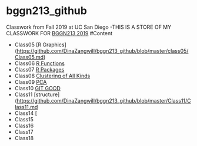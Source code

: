 # bggn213_github
Classwork from Fall 2019 at UC San Diego
-THIS IS A STORE OF MY CLASSWORK FOR [BGGN213 2019](https://bioboot.github.io/bggn213_F19/)
#Content
- Class05 [R Graphics] (https://github.com/DinaZangwill/bggn213_github/blob/master/class05/Class05.md)
- Class06 [R Functions](https://github.com/DinaZangwill/bggn213_github/blob/master/Class06/Class06.md)
- Class07 [R Packages](https://github.com/DinaZangwill/bggn213_github/blob/master/Class07/Class07.md)
- Class08 [Clustering of All Kinds](https://github.com/DinaZangwill/bggn213_github/blob/master/Class08/Class08.md)
- Class09 [PCA](https://github.com/DinaZangwill/bggn213_github/blob/master/Class09/Class09.md)
- Class10 [GIT GOOD](https://github.com/DinaZangwill/bggn213_github/blob/master/Class10/Class10.md)
- Class11 [structure](https://github.com/DinaZangwill/bggn213_github/blob/master/Class11/Class11.md
- Class14 [
- Class15
- Class16
- Class17
- Class18

